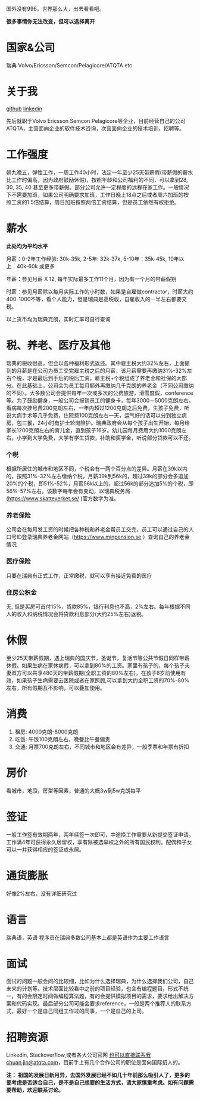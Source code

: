 国外没有996，世界那么大，出去看看吧。

**很多事情你无法改变，但可以选择离开**

# 国家&公司

瑞典 Volvo/Ericsson/Semcon/Pelagicore/ATQTA etc

# 关于我

[github](https://github.com/chuanjin)
[linkedin](https://www.linkedin.com/in/chuanjin/)

先后就职于Volvo Ericsson Semcon
Pelagicore等企业，目前经营自己的公司ATQTA，主营面向企业的软件技术咨询，次营面向企业的技术培训，招聘等。


# 工作强度

朝九晚五，弹性工作，一周工作40小时，法定一年至少25天带薪假(带薪假的薪水比工作时偏高，因为政府鼓励休假)，按照年龄和公司福利的不同，可以拿到28, 30, 35, 40 甚至更多带薪假。部分公司允许一定程度的远程在家工作。一般情况下不需要加班，如果公司明确要求加班，工作日晚上18点之后或者周六加班的按照工资的1.5倍结算，周日加班按照两倍工资结算，但是员工依然有权拒绝。

# 薪水

**此处均为平均水平**


月薪：0-2年工作经验: 30k-35k, 2-5年: 32k-37k, 5-10年：35k-45k, 10年以上：40k-60k 或更多

年薪：参见月薪 X 12, 每年实际最多工作11个月，因为有一个月的带薪假期

时薪：参见月薪除以每月实际工作的小时数，如果是自雇做contractor，时薪大约400-1000不等，看个人能力，但是瑞典是高税收，自雇收入的一半左右都要交税。

以上货币均为瑞典克朗，实时汇率可自行查询


# 税、养老、医疗及其他

瑞典的税收很高，但会以各种福利形式返还。其中雇主税大约32%左右，上面提到的月薪是在公司为员工交完雇主税之后的月薪，该月薪需要再缴纳31%-32%左右个税，才是最后到手后的税后工资。雇主税+个税组成了养老金和社保的大部分。在此基础上，公司会为员工每月额外再缴纳几千克朗的养老金（不同公司缴纳的不同）。大多数公司会提供每年一次或多次的公费旅游，滑雪度假，conference等。为了鼓励健身，一般公司会报销员工的健身卡，每年3000－5000克朗左右。看病每次挂号费200克朗左右，一年内超过1200克朗之后免费，生孩子免费，听说大病手术等几乎免费，住院费100克朗左右一天，运气好的话可以分到独立病房，包三餐，24小时有护士轮岗陪护。瑞典政府会从每个孩子出生开始，每月给家长1200克朗左右的育儿金，直到孩子16岁。幼儿园每月费用大约1000克朗左右，小学到大学免费，大学有学生贷款，补助和奖学金，听说部分贷款可以不还。

### 个税

根据所居住的城市和地区不同，个税会有一两个百分点的差异。月薪在39k以内的，按照31%-32%左右缴纳个税，月薪39k到56k的，超过39k的部分会多追加20%的个税，即51%-52%，月薪56k以上的，超过56k的部分追加5%的个税，即56%-57%左右。该数字每年会有变动，以瑞典税务局(https://www.skatteverket.se/ )官方数字为准。

### 养老保险

公司会在每月发工资的时候把各种税和养老金帮员工交完，员工可以通过自己的人口号ID登录瑞典养老金网站（https://www.minpension.se ）查询自己的养老金情况

### 医疗保险

只要在瑞典有正式工作，正常缴税，就可以享有接近免费的医疗

### 住房公积金

无, 但是买房可首付15%，贷款85%，银行利息也不高，2%左右。每年根据不同人的收入和纳税情况会将贷款利息部分(大约25%左右)返税。

# 休假

至少25天带薪假期，遇上瑞典的国庆节，圣诞节，复活节等公共节假日同样带薪休假。如果生病在家休病假，可以拿到80%的工资。家里有孩子的，每个孩子夫妻双方可以共享480天的带薪假期(全职工资的80%左右)，在孩子8岁前使用有效，如果孩子生病需要去医院或者在家照顾,可以拿到大约全职工资的70%-80%左右，所有假期互不影响，可以叠加使用。

# 消费

1. 租房: 4000克朗-8000克朗
2. 吃饭: 午饭100克朗左右，晚餐比午餐偏贵
3. 交通: 月票700克朗左右，不同城市和地区会有差异，一般季票和年票有折扣

# 房价

看城市，地段，房型等因素，普通的大概3w到5w克朗每平

# 签证

一般工作签有效期两年，两年续签一次即可，中途换工作需要从新提交签证申请。工作满4年可获得永久居留权，享有除被选举权之外的所有国民权利。配偶和子女可以一并获得相应的签证或永居。

# 通货膨胀

好像2%左右，没有详细研究过

# 语言

瑞典语，英语
程序员在瑞典多数公司基本上都是英语作为主要工作语言


# 面试

面试的问题一般会问的比较细，比如为什么选择瑞典，为什么选择我们公司，自己未来的计划等。技术层面比较看中之前的项目经验，也会有编程题目，形式不统一，有的会限定时间做编程算法题，有的会提供模拟项目的需求，要求给出解决方案和代码实现。最后部分公司可能会要求reference，一般是两个推荐人的联系方式，最好一个是自己同组工作过的同事，一个是自己的上司。

# 招聘资源

Linkedin, Stackoverflow,或者各大公司官网
也可以直接联系我chuan.jin@atqta.com，目前手上有几个合作公司的职位是面向国际招人的。


**注： 祖国的发展日新月异，去国外发展已经不如几十年前那么吸引人了，更多的要考虑是否适合自己，是不是自己想要的生活方式，请大家慎重考虑。如有问题需要帮助，欢迎联系讨论。**

